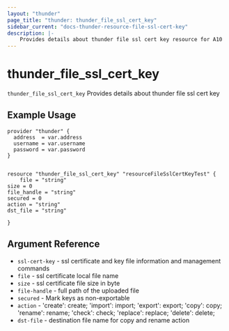 ```yaml
---
layout: "thunder"
page_title: "thunder: thunder_file_ssl_cert_key"
sidebar_current: "docs-thunder-resource-file-ssl-cert-key"
description: |-
    Provides details about thunder file ssl cert key resource for A10
---
```


# thunder\_file\_ssl\_cert\_key

`thunder_file_ssl_cert_key` Provides details about thunder file ssl cert key
## Example Usage


```hcl
provider "thunder" {
  address  = var.address
  username = var.username
  password = var.password
}


resource "thunder_file_ssl_cert_key" "resourceFileSslCertKeyTest" {
	file = "string"
size = 0
file_handle = "string"
secured = 0
action = "string"
dst_file = "string"
 
}

```

## Argument Reference

* `ssl-cert-key` - ssl certificate and key file information and management commands
* `file` - ssl certificate local file name
* `size` - ssl certificate file size in byte
* `file-handle` - full path of the uploaded file
* `secured` - Mark keys as non-exportable
* `action` - 'create': create; 'import': import; 'export': export; 'copy': copy; 'rename': rename; 'check': check; 'replace': replace; 'delete': delete;
* `dst-file` - destination file name for copy and rename action

